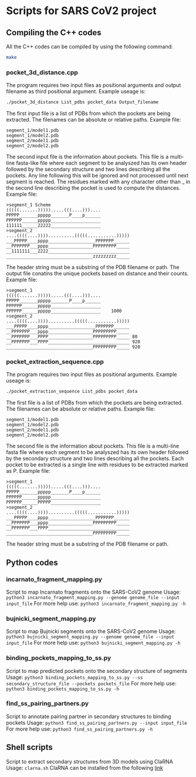 # Scripts for SARS CoV2 project

## Compiling the C++ codes

All the C++ codes can be compiled by using the following command:
```bash
make
```

### pocket_3d_distance.cpp
The program requires two input files as positional arguments and output filename as third positional argument. 
Example useage is:
```bash
./pocket_3d_distance List_pdbs pocket_data Output_filename
```

The first input file is a list of PDBs from which the pockets are being extracted. The filenames can be absolute or relative paths.
Example file: 
```
segment_1/model1.pdb
segment_1/model2.pdb
segment_2/model1.pdb
segment_2/model2.pdb
```
The second input file is the information about pockets. This file is a multi-line fasta-like file where each segment to be analyszed has its own header followed by the secondary structure and two lines describing all the pockets. Any line following this will be ignored and not processed until next segment is reached. The residues marked with any character other than _ in the second line describing the pocket is used to compute the distances.
Example file: 
```
>segment_1 Scheme
(((((.......))))).....(((....)))....
PPPPP_______ppppp_______P____p______
PPPPPP______ppppp___________________
111111______22222___________________
>segment_2
....((((....))))..........(((((...........)))))
___PPPPP____pppp__________________PPPPPPP______
__PPPPPPP___pppp_________________PPPPPPPPP_____
__1111111___2222_______________________________
_________________________________zzzzzzzzz_____
```
The header string must be a substring of the PDB filename or path.
The output file conatins the unique pockets based on distance and their counts.
Example file:
```
>segment_1
(((((.......))))).....(((....)))....
PPPPP_______ppppp_______P____p______
PPPPPP______ppppp___________________
PPPPPP______ppppp___________________    1000
>segment_2
....((((....))))..........(((((...........)))))
___PPPPP____pppp__________________PPPPPPP______
__PPPPPPP___pppp_________________PPPPPPPPP_____
__PPPPPPP___PPPP_________________PPPPPPPPP_____	80
__PPPPPPP___PPPP_______________________________	920
_________________________________PPPPPPPPP_____	920
```

### pocket_extraction_sequence.cpp
The program requires two input files as positional arguments.
Example useage is:
```bash
./pocket_extraction_sequence List_pdbs pocket_data 
```
The first file is a list of PDBs from which the pockets are being 
extracted. The filenames can be absolute or relative paths.
Example file: 
```
segment_1/model1.pdb
segment_1/model2.pdb
segment_2/model1.pdb
segment_2/model2.pdb
```
The second file is the information about pockets. This file is a 
multi-line fasta file where each segment to be analyszed has its own 
header followed by the secondary structure and two lines describing
all the pockets. Each pocket to be extracted is a single line with 
residues to be extracted marked as P.
Example file: 
```
>segment_1
(((((.......))))).....(((....)))....
PPPPP_______ppppp_______P____p______
PPPPPP______ppppp___________________
PPPPPP______PPPPP___________________
>segment_2
....((((....))))..........(((((...........)))))
___PPPPP____pppp__________________PPPPPPP______
__PPPPPPP___pppp_________________PPPPPPPPP_____
__PPPPPPP___PPPP_______________________________
_________________________________PPPPPPPPP_____
```
The header string must be a substring of the PDB filename or path.


## Python codes

### incarnato_fragment_mapping.py
Script to map Incarnato fragments onto the SARS-CoV2 genome
Usage:
```python3 incarnato_fragment_mapping.py --genome genome_file --input input_file```
For more help use:
```python3 incarnato_fragment_mapping.py -h```

### bujnicki_segment_mapping.py
Script to map Bujnicki segments onto the SARS-CoV2 genome
Usage:
```python3 bujnicki_segment_mapping.py --genome genome_file --input input_file```
For more help use:
```python3 bujnicki_segment_mapping.py -h```

### binding_pockets_mapping_to_ss.py
Script to map predicted pockets onto the secondary structure of segments
Usage:
```python3 binding_pockets_mapping_to_ss.py --ss secondary_structure_file --pockets pockets_file```
For more help use:
```python3 binding_pockets_mapping_to_ss.py -h```

### find_ss_pairing_partners.py
Script to annotate pairing partner in secondary structures to binding pockets
Usage:
```python3 find_ss_pairing_partners.py --input input_file```
For more help use:
```python3 find_ss_pairing_partners.py -h```

## Shell scripts
Script to extract secondary structures from 3D models using ClaRNA
Usage:
```clarna.sh```
ClaRNA can be installed from the following [link](/https://rna-tools.readthedocs.io/en/latest/tools.html?highlight=clarna#clarna-contacts-classification)